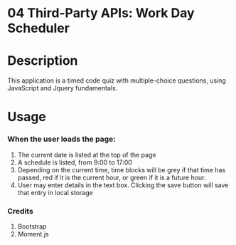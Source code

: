 # 04 Third-Party APIs: Work Day Scheduler

<h1>Description</h1>
This application is a timed code quiz with multiple-choice questions, using JavaScript and Jquery fundamentals.

<h1>Usage</h2>
<h3>When the user loads the page:</h3>
<ol>
<li>The current date is listed at the top of the page</li>
<li>A schedule is listed, from 9:00 to 17:00</li>
<li>Depending on the current time, time blocks will be grey if that time has passed, red if it is the current hour, or green if it is a future hour.</li>
<li>User may enter details in the text box. Clicking the save button will save that entry in local storage</li>
</ol>

<h3>Credits</h3>
<ol>
<li>Bootstrap </li>
<li>Moment.js</li>
</ol>
